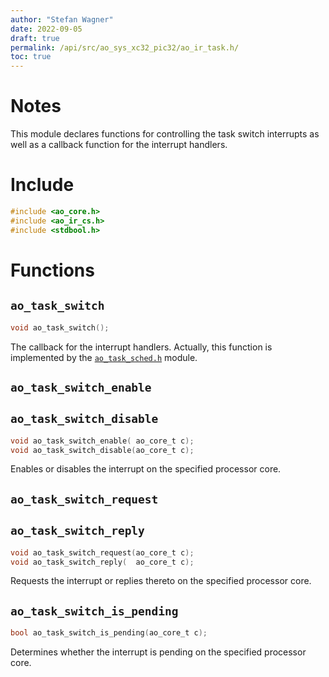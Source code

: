 ```yaml
---
author: "Stefan Wagner"
date: 2022-09-05
draft: true
permalink: /api/src/ao_sys_xc32_pic32/ao_ir_task.h/
toc: true
---
```


# Notes

This module declares functions for controlling the task switch interrupts as well as a callback function for the interrupt handlers.

# Include

```c
#include <ao_core.h>
#include <ao_ir_cs.h>
#include <stdbool.h>
```

# Functions

## `ao_task_switch`

```c
void ao_task_switch();
```

The callback for the interrupt handlers. Actually, this function is implemented by the [`ao_task_sched.h`](../ao_sys/ao_task_sched.h.md) module.

## `ao_task_switch_enable`
## `ao_task_switch_disable`

```c
void ao_task_switch_enable( ao_core_t c);
void ao_task_switch_disable(ao_core_t c);
```

Enables or disables the interrupt on the specified processor core.

## `ao_task_switch_request`
## `ao_task_switch_reply`

```c
void ao_task_switch_request(ao_core_t c);
void ao_task_switch_reply(  ao_core_t c);
```

Requests the interrupt or replies thereto on the specified processor core.

## `ao_task_switch_is_pending`

```c
bool ao_task_switch_is_pending(ao_core_t c);
```

Determines whether the interrupt is pending on the specified processor core.
